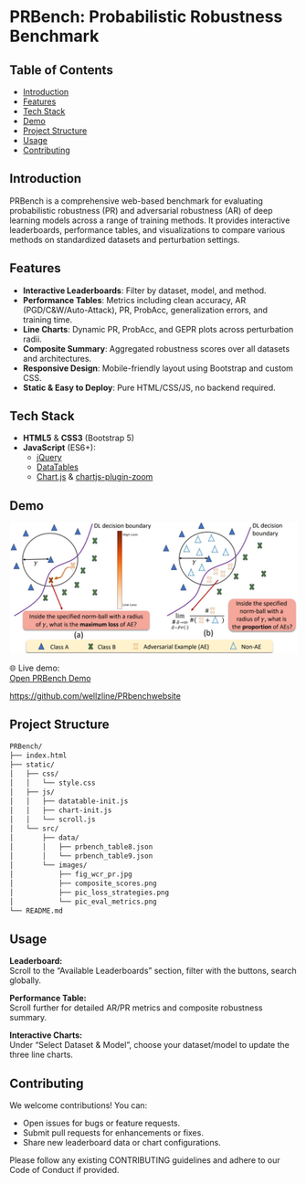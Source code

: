 # PRBench: Probabilistic Robustness Benchmark

## Table of Contents


- [Introduction](#introduction)
- [Features](#features)
- [Tech Stack](#tech-stack) 
- [Demo](#demo)
- [Project Structure](#project-structure)
- [Usage](#usage)
- [Contributing](#contributing)

## Introduction

PRBench is a comprehensive web-based benchmark for evaluating probabilistic robustness (PR) and adversarial robustness (AR) of deep learning models across a range of training methods. It provides interactive leaderboards, performance tables, and visualizations to compare various methods on standardized datasets and perturbation settings.

## Features

- **Interactive Leaderboards**: Filter by dataset, model, and method.  
- **Performance Tables**: Metrics including clean accuracy, AR (PGD/C&W/Auto-Attack), PR, ProbAcc, generalization errors, and training time.  
- **Line Charts**: Dynamic PR, ProbAcc, and GEPR plots across perturbation radii.  
- **Composite Summary**: Aggregated robustness scores over all datasets and architectures.  
- **Responsive Design**: Mobile-friendly layout using Bootstrap and custom CSS.  
- **Static & Easy to Deploy**: Pure HTML/CSS/JS, no backend required.

## Tech Stack

- **HTML5** & **CSS3** (Bootstrap 5)  
- **JavaScript** (ES6+):  
  - [jQuery](https://jquery.com/)  
  - [DataTables](https://datatables.net/)  
  - [Chart.js](https://www.chartjs.org/) & [chartjs-plugin-zoom](https://github.com/chartjs/chartjs-plugin-zoom)

## Demo

![Landing Page](static/src/images/fig_wcr_pr.jpg)

🌐 Live demo:  
[Open PRBench Demo](https://github.com/wellzline/PRbenchwebsite)

https://github.com/wellzline/PRbenchwebsite


## Project Structure

    PRBench/
    ├── index.html
    ├── static/
    │   ├── css/
    │   │   └── style.css
    │   ├── js/
    │   │   ├── datatable-init.js
    │   │   ├── chart-init.js
    │   │   └── scroll.js
    │   └── src/
    │       ├── data/
    │       │   ├── prbench_table8.json
    │       │   └── prbench_table9.json
    │       └── images/
    │           ├── fig_wcr_pr.jpg
    │           ├── composite_scores.png
    │           ├── pic_loss_strategies.png
    │           └── pic_eval_metrics.png
    └── README.md

## Usage

**Leaderboard:**  
Scroll to the “Available Leaderboards” section, filter with the buttons, search globally.

**Performance Table:**  
Scroll further for detailed AR/PR metrics and composite robustness summary.

**Interactive Charts:**  
Under “Select Dataset & Model”, choose your dataset/model to update the three line charts.

## Contributing
We welcome contributions! You can:
- Open issues for bugs or feature requests.
- Submit pull requests for enhancements or fixes.
- Share new leaderboard data or chart configurations.

Please follow any existing CONTRIBUTING guidelines and adhere to our Code of Conduct if provided.
